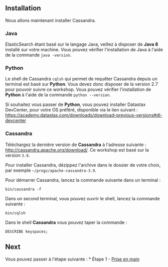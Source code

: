 ## Installation
Nous allons maintenant installer Cassandra.

### Java
ElasticSearch étant basé sur le langage Java, veillez à disposer de **Java 8** installé sur votre machine. Vous pouvez vérifier l'installation de Java à l'aide de la commande `java -version`.

### Python
Le shell de Cassandra `cqlsh` qui permet de requêter Cassandra depuis un terminal est basé sur **Python**. Vous devez donc disposer de la version 2.7 pour pouvoir suivre ce workshop. Vous pouvez vérifier l'installation de **Python** à l'aide de la commande `python --version`.

Si souhaitez vous passer de **Python**, vous pouvez installer Datastax DevCenter, pour votre OS préféré, disponible via le lien suivant : https://academy.datastax.com/downloads/download-previous-versions#dl-devcenter

### Cassandra

Téléchargez la dernière version de **Cassandra** à l'adresse suivante : http://cassandra.apache.org/download/. Ce workshop est basé sur la version `3.9`.

Pour installer Cassandra, dézippez l'archive dans le dossier de votre choix, par exemple `~/progz/apache-cassandra-3.9`.

Pour démarrer Cassandra, lancez la commande suivante dans un terminal :
```
bin/cassandra -f
```

Dans un second terminal, vous pouvez ouvrir le shell, lancez la commande suivante :
```
bin/cqlsh
```

Dans le shell **Cassandra** vous pouvez taper la commande :
```
DESCRIBE keyspaces;
```

## Next

Vous pouvez passer à l'étape suivante : * Étape 1 - [Prise en main](./images/step-1.md)
